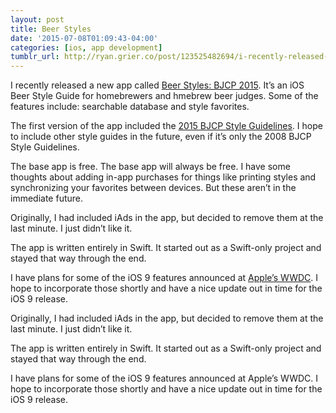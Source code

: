 ```yaml
---
layout: post
title: Beer Styles
date: '2015-07-08T01:09:43-04:00'
categories: [ios, app development]
tumblr_url: http://ryan.grier.co/post/123525482694/i-recently-released-a-new-app-called-beer-styles
---
```



I recently released a new app called [Beer Styles: BJCP 2015](https://itunes.apple.com/us/app/beer-style-guidelines/id998139111?mt=8). It’s an iOS Beer Style Guide for homebrewers and hmebrew beer judges. Some of the features include: searchable database and style favorites.

The first version of the app included the [2015 BJCP Style Guidelines](https://www.bjcp.org/). I hope to include other style guides in the future, even if it’s only the 2008 BJCP Style Guidelines.

The base app is free. The base app will always be free. I have some thoughts about adding in-app purchases for things like printing styles and synchronizing your favorites between devices. But these aren’t in the immediate future.

Originally, I had included iAds in the app, but decided to remove them at the last minute. I just didn’t like it.

The app is written entirely in Swift. It started out as a Swift-only project and stayed that way through the end.

I have plans for some of the iOS 9 features announced at [Apple’s WWDC](https://developer.apple.com/wwdc/). I hope to incorporate those shortly and have a nice update out in time for the iOS 9 release.

Originally, I had included iAds in the app, but decided to remove them at the last minute. I just didn’t like it.

The app is written entirely in Swift. It started out as a Swift-only project and stayed that way through the end.

I have plans for some of the iOS 9 features announced at Apple’s WWDC. I hope to incorporate those shortly and have a nice update out in time for the iOS 9 release.
